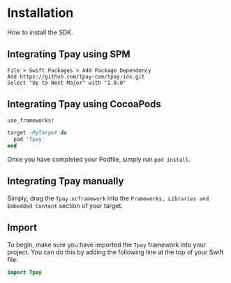 # Installation

How to install the SDK.

## Integrating Tpay using SPM

```
File > Swift Packages > Add Package Dependency
Add https://github.com/tpay-com/tpay-ios.git
Select "Up to Next Major" with "1.0.0"
```

## Integrating Tpay using CocoaPods

```ruby
use_frameworks!

target :MyTarget do
  pod 'Tpay'
end
```

Once you have completed your Podfile, simply run `pod install`.

## Integrating Tpay manually

Simply, drag the `Tpay.xcframework` into the `Frameworks, Libraries and Embedded Content` section of your target.

## Import

To begin, make sure you have imported the `Tpay` framework into your project. You can do this by adding the following line at the top of your Swift file:

```swift
import Tpay
```
